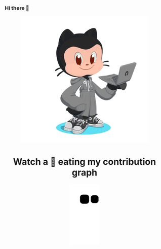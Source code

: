 ### Hi there 👋




<!--
![Volpe95's GitHub stats](https://github-readme-stats.vercel.app/api?username=volpe95&show_icons=true&theme=radical)
-->
<!--
**Volpe95/Volpe95** is a ✨ _special_ ✨ repository because its `README.md` (this file) appears on your GitHub profile.

Here are some ideas to get you started:

- 🔭 I’m currently working on ...
- 🌱 I’m currently learning ...
- 👯 I’m looking to collaborate on ...
- 🤔 I’m looking for help with ...
- 💬 Ask me about ...
- 📫 How to reach me: ...
- 😄 Pronouns: ...
- ⚡ Fun fact: ...
-->

<p align="center">
  <img src='octocat.png' alt="octocat" style = "height:400px;"/>
</p>

<h1 align = 'Center'>Watch a 🐍 eating my contribution graph</h1>
<p align="center">
  <img src="https://github.com/volpe95/volpe95/blob/output/github-contribution-grid-snake.svg" alt="snake"></center>
</p>
